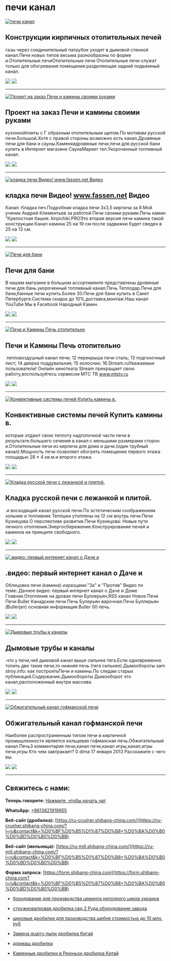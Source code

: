 # печи канал

<a href="https://swt.shibang-china.com/?l=ru&img&k=%D0%BF%D0%B5%D1%87%D0%B8+%D0%BA%D0%B0%D0%BD%D0%B0%D0%BB" target="_blank">![печи канал](http://static.shibang-china.com/all-800x300/882.jpg)</a>

## Конструкции кирпичных отопительных печей
газы через соединительный патрубок уходят в дымовой стенной канал.Печи новых типов весьма разнообразны по форме и.Отопительные печиОтопительные печи Отопительные печи служат только для обогревания помещения.разделяющая задний подъемный канал.


<a href="https://whatsapp.shibangsoft.com/WhatsApp.php" target="_blank" title="WhatsApp">![](http://static.shibang-china.com/icon/whatsapp.png)</a> <a href="https://swt.shibang-china.com/?l=ru&icon&k=%D0%BF%D0%B5%D1%87%D0%B8+%D0%BA%D0%B0%D0%BD%D0%B0%D0%BB" target="_blank">![](http://static.shibang-china.com/icon/chat-ru.png)</a>

---

<a href="https://swt.shibang-china.com/?l=ru&img&k=%D0%BF%D0%B5%D1%87%D0%B8+%D0%BA%D0%B0%D0%BD%D0%B0%D0%BB" target="_blank">![Проект на заказ Печи и камины своими руками](http://static.shibang-china.com/all-800x300/1407.jpg)</a>

## Проект на заказ Печи и камины своими руками
кухоннойплиты с Г образным отопительным щитом.По мотивам русской печи.Большой.Хотя с правой стороны возможно есть канал.Дровяные печи для бани и сауны.Каменкидровяные печи,печи для русской бани купить в Интернет магазине СаунаМаркет тел.Укороченный топливный канал.


<a href="https://whatsapp.shibangsoft.com/WhatsApp.php" target="_blank" title="WhatsApp">![](http://static.shibang-china.com/icon/whatsapp.png)</a> <a href="https://swt.shibang-china.com/?l=ru&icon&k=%D0%BF%D0%B5%D1%87%D0%B8+%D0%BA%D0%B0%D0%BD%D0%B0%D0%BB" target="_blank">![](http://static.shibang-china.com/icon/chat-ru.png)</a>

---

<a href="https://swt.shibang-china.com/?l=ru&img&k=%D0%BF%D0%B5%D1%87%D0%B8+%D0%BA%D0%B0%D0%BD%D0%B0%D0%BB" target="_blank">![кладка печи Видео! www.fassen.net Видео](http://static.shibang-china.com/all-800x300/69.jpg)</a>

## кладка печи Видео! www.fassen.net Видео
Канал: Кладка печ.Подробная кладка печи 3х3,5 кирпича за 9.Мой ученик Андрей Клементьев за работой Печи своими руками.Печь камин "Крепостная башня. kirpichiki.PROЭто вторая версия печи камина такой конструкции.Канал камина 25 на 19 см после задвижки будет сведен в 25 на 13 см.


<a href="https://whatsapp.shibangsoft.com/WhatsApp.php" target="_blank" title="WhatsApp">![](http://static.shibang-china.com/icon/whatsapp.png)</a> <a href="https://swt.shibang-china.com/?l=ru&icon&k=%D0%BF%D0%B5%D1%87%D0%B8+%D0%BA%D0%B0%D0%BD%D0%B0%D0%BB" target="_blank">![](http://static.shibang-china.com/icon/chat-ru.png)</a>

---

<a href="https://swt.shibang-china.com/?l=ru&img&k=%D0%BF%D0%B5%D1%87%D0%B8+%D0%BA%D0%B0%D0%BD%D0%B0%D0%BB" target="_blank">![Печи для бани](http://static.shibang-china.com/all-800x300/1391.jpg)</a>

## Печи для бани
В нашем магазине в большом ассортименте представлены дровяные печи для бань.укороченный топливный канал.Печь Теплодар.Печи для бани,банные печи купить.Более 30.Печи для бани купить в Санкт Петербурге.Система скидок до 10%,доставка,монтаж.Наш канал YouTube Мы в Facebook Народный Камин.


<a href="https://whatsapp.shibangsoft.com/WhatsApp.php" target="_blank" title="WhatsApp">![](http://static.shibang-china.com/icon/whatsapp.png)</a> <a href="https://swt.shibang-china.com/?l=ru&icon&k=%D0%BF%D0%B5%D1%87%D0%B8+%D0%BA%D0%B0%D0%BD%D0%B0%D0%BB" target="_blank">![](http://static.shibang-china.com/icon/chat-ru.png)</a>

---

<a href="https://swt.shibang-china.com/?l=ru&img&k=%D0%BF%D0%B5%D1%87%D0%B8+%D0%BA%D0%B0%D0%BD%D0%B0%D0%BB" target="_blank">![Печи и Камины Печь отопительно](http://static.shibang-china.com/all-800x300/790.jpg)</a>

## Печи и Камины Печь отопительно
.тепловоздушный канал печи; 12 перекрыша печи сталь; 13 подгоночный лист; 14 дверка поддувальная; 15 колосник; 16.Stream.ruУважаемые пользователи! Онлайн кинотеатр Stream прекращает свою работу,воспользуйтесь сервисом МТС ТВ www.mtstv.ru


<a href="https://whatsapp.shibangsoft.com/WhatsApp.php" target="_blank" title="WhatsApp">![](http://static.shibang-china.com/icon/whatsapp.png)</a> <a href="https://swt.shibang-china.com/?l=ru&icon&k=%D0%BF%D0%B5%D1%87%D0%B8+%D0%BA%D0%B0%D0%BD%D0%B0%D0%BB" target="_blank">![](http://static.shibang-china.com/icon/chat-ru.png)</a>

---

<a href="https://swt.shibang-china.com/?l=ru&img&k=%D0%BF%D0%B5%D1%87%D0%B8+%D0%BA%D0%B0%D0%BD%D0%B0%D0%BB" target="_blank">![Конвективные системы печей Купить камины в.](http://static.shibang-china.com/all-800x300/826.jpg)</a>

## Конвективные системы печей Купить камины в.
которые отдают свою теплоту надтопочной части печи в результате.большего сечения в канал с меньшими размерами сторон и.Отопительные печи из кирпича для дома и дачи.(один трубный канал).Мощность печи позволяет обогреть помещение первого этажа площадью 28 ± 4 кв.м.и второго этажа.


<a href="https://whatsapp.shibangsoft.com/WhatsApp.php" target="_blank" title="WhatsApp">![](http://static.shibang-china.com/icon/whatsapp.png)</a> <a href="https://swt.shibang-china.com/?l=ru&icon&k=%D0%BF%D0%B5%D1%87%D0%B8+%D0%BA%D0%B0%D0%BD%D0%B0%D0%BB" target="_blank">![](http://static.shibang-china.com/icon/chat-ru.png)</a>

---

<a href="https://swt.shibang-china.com/?l=ru&img&k=%D0%BF%D0%B5%D1%87%D0%B8+%D0%BA%D0%B0%D0%BD%D0%B0%D0%BB" target="_blank">![Кладка русской печи с лежанкой и плитой.](http://static.shibang-china.com/all-800x300/22.jpg)</a>

## Кладка русской печи с лежанкой и плитой.
.и восходящий канал русской печи.По эстетическим соображениям зольник и топливник Теплшки утоплены на 12 см внутрь печи.Печи Кузнецова О перспективе развития.Печи Кузнецова: Новые пути печного отопления.Энергосбережение.Конструирование печей и каминов на принципе свободного.


<a href="https://whatsapp.shibangsoft.com/WhatsApp.php" target="_blank" title="WhatsApp">![](http://static.shibang-china.com/icon/whatsapp.png)</a> <a href="https://swt.shibang-china.com/?l=ru&icon&k=%D0%BF%D0%B5%D1%87%D0%B8+%D0%BA%D0%B0%D0%BD%D0%B0%D0%BB" target="_blank">![](http://static.shibang-china.com/icon/chat-ru.png)</a>

---

<a href="https://swt.shibang-china.com/?l=ru&img&k=%D0%BF%D0%B5%D1%87%D0%B8+%D0%BA%D0%B0%D0%BD%D0%B0%D0%BB" target="_blank">![.видео: первый интернет канал о Даче и](http://static.shibang-china.com/all-800x300/775.jpg)</a>

## .видео: первый интернет канал о Даче и
Облицовка печи (камина) изразцами."За" и "Против" Видео по теме:.Дачное видео: первый интернет канал о Даче и Доме Главная.Отопление на дровах печи Буллерьян,RSS канал Новое Печи Печи Buller Канадские печи Печь Булерьян варочная.Печи Буллерьян (Bullerjan) основная информация Buller 00 печь.


<a href="https://whatsapp.shibangsoft.com/WhatsApp.php" target="_blank" title="WhatsApp">![](http://static.shibang-china.com/icon/whatsapp.png)</a> <a href="https://swt.shibang-china.com/?l=ru&icon&k=%D0%BF%D0%B5%D1%87%D0%B8+%D0%BA%D0%B0%D0%BD%D0%B0%D0%BB" target="_blank">![](http://static.shibang-china.com/icon/chat-ru.png)</a>

---

<a href="https://swt.shibang-china.com/?l=ru&img&k=%D0%BF%D0%B5%D1%87%D0%B8+%D0%BA%D0%B0%D0%BD%D0%B0%D0%BB" target="_blank">![Дымовые трубы и каналы](http://static.shibang-china.com/all-800x300/1187.jpg)</a>

## Дымовые трубы и каналы
.что у печи,чей дымовой канал выше сильнее тяга.Если одновременно топить две такие печи,то нижняя печь (тяга сильнее).Дымообороты sam stroy.info: как построитьПечи и камины.По следам старых публикаций.Содержание.Дымообороты Дымооборот это канал,расположенный внутри массива.


<a href="https://whatsapp.shibangsoft.com/WhatsApp.php" target="_blank" title="WhatsApp">![](http://static.shibang-china.com/icon/whatsapp.png)</a> <a href="https://swt.shibang-china.com/?l=ru&icon&k=%D0%BF%D0%B5%D1%87%D0%B8+%D0%BA%D0%B0%D0%BD%D0%B0%D0%BB" target="_blank">![](http://static.shibang-china.com/icon/chat-ru.png)</a>

---

<a href="https://swt.shibang-china.com/?l=ru&img&k=%D0%BF%D0%B5%D1%87%D0%B8+%D0%BA%D0%B0%D0%BD%D0%B0%D0%BB" target="_blank">![Обжигательный канал гофманской печи](http://static.shibang-china.com/all-800x300/426.jpg)</a>

## Обжигательный канал гофманской печи
Наиболее распространенным типом печи в кирпичной промышленности является кольцевая гофманская печь.Обжигательный канал.Печь3 комментария печи,канал печи,канал игры,канал,игры печи,игры Кто чем завтракает? 0 dima 17 января 2013 Расскажите с чего вы.


<a href="https://whatsapp.shibangsoft.com/WhatsApp.php" target="_blank" title="WhatsApp">![](http://static.shibang-china.com/icon/whatsapp.png)</a> <a href="https://swt.shibang-china.com/?l=ru&icon&k=%D0%BF%D0%B5%D1%87%D0%B8+%D0%BA%D0%B0%D0%BD%D0%B0%D0%BB" target="_blank">![](http://static.shibang-china.com/icon/chat-ru.png)</a>

---
## Свяжитесь с нами:

**Теперь говорите:** [Нажмите, чтобы начать чат](https://swt.shibang-china.com?l=ru&contact&k=%D0%BF%D0%B5%D1%87%D0%B8+%D0%BA%D0%B0%D0%BD%D0%B0%D0%BB)

**WhatsApp:**  [+8613621919955](https://whatsapp.shibangsoft.com/WhatsApp.php)

**Веб-сайт (дробилка):** [https://ru-crusher.shibang-china.com/](https://ru-crusher.shibang-china.com/?l=ru&contact&k=%D0%BF%D0%B5%D1%87%D0%B8+%D0%BA%D0%B0%D0%BD%D0%B0%D0%BB)

**Веб-сайт (мельница):** [https://ru-mill.shibang-china.com/](https://ru-mill.shibang-china.com/?l=ru&contact&k=%D0%BF%D0%B5%D1%87%D0%B8+%D0%BA%D0%B0%D0%BD%D0%B0%D0%BB)

**Форма запроса:** [https://form.shibang-china.com](https://form.shibang-china.com?l=ru&contact&k=%D0%BF%D0%B5%D1%87%D0%B8+%D0%BA%D0%B0%D0%BD%D0%B0%D0%BB)

* [борудование для производства цемента неполного цикла украина](../91/%D0%B1%D0%BE%D1%80%D1%83%D0%B4%D0%BE%D0%B2%D0%B0%D0%BD%D0%B8%D0%B5%20%D0%B4%D0%BB%D1%8F%20%D0%BF%D1%80%D0%BE%D0%B8%D0%B7%D0%B2%D0%BE%D0%B4%D1%81%D1%82%D0%B2%D0%B0%20%D1%86%D0%B5%D0%BC%D0%B5%D0%BD%D1%82%D0%B0%20%D0%BD%D0%B5%D0%BF%D0%BE%D0%BB%D0%BD%D0%BE%D0%B3%D0%BE%20%D1%86%D0%B8%D0%BA%D0%BB%D0%B0%20%D1%83%D0%BA%D1%80%D0%B0%D0%B8%D0%BD%D0%B0.md)

* [стружковалковая дробилка свд 2 Руда оборудование завода](../98/%D1%81%D1%82%D1%80%D1%83%D0%B6%D0%BA%D0%BE%D0%B2%D0%B0%D0%BB%D0%BA%D0%BE%D0%B2%D0%B0%D1%8F%20%D0%B4%D1%80%D0%BE%D0%B1%D0%B8%D0%BB%D0%BA%D0%B0%20%D1%81%D0%B2%D0%B4%202%20%D0%A0%D1%83%D0%B4%D0%B0%20%D0%BE%D0%B1%D0%BE%D1%80%D1%83%D0%B4%D0%BE%D0%B2%D0%B0%D0%BD%D0%B8%D0%B5%20%D0%B7%D0%B0%D0%B2%D0%BE%D0%B4%D0%B0.md)

* [щековые дробилки для производства щебня стоимостью до 10 млн. руб](../96/%D1%89%D0%B5%D0%BA%D0%BE%D0%B2%D1%8B%D0%B5%20%D0%B4%D1%80%D0%BE%D0%B1%D0%B8%D0%BB%D0%BA%D0%B8%20%D0%B4%D0%BB%D1%8F%20%D0%BF%D1%80%D0%BE%D0%B8%D0%B7%D0%B2%D0%BE%D0%B4%D1%81%D1%82%D0%B2%D0%B0%20%D1%89%D0%B5%D0%B1%D0%BD%D1%8F%20%D1%81%D1%82%D0%BE%D0%B8%D0%BC%D0%BE%D1%81%D1%82%D1%8C%D1%8E%20%D0%B4%D0%BE%2010%20%D0%BC%D0%BB%D0%BD.%20%D1%80%D1%83%D0%B1.md)

* [Замена quarry пыли дробилка Китай](../96/%D0%97%D0%B0%D0%BC%D0%B5%D0%BD%D0%B0%20quarry%20%D0%BF%D1%8B%D0%BB%D0%B8%20%D0%B4%D1%80%D0%BE%D0%B1%D0%B8%D0%BB%D0%BA%D0%B0%20%D0%9A%D0%B8%D1%82%D0%B0%D0%B9.md)

* [дормаш дробилка](../105/%D0%B4%D0%BE%D1%80%D0%BC%D0%B0%D1%88%20%D0%B4%D1%80%D0%BE%D0%B1%D0%B8%D0%BB%D0%BA%D0%B0.md)

* [Каменные дробилки в Реюньон дробилка Китай](../95/%D0%9A%D0%B0%D0%BC%D0%B5%D0%BD%D0%BD%D1%8B%D0%B5%20%D0%B4%D1%80%D0%BE%D0%B1%D0%B8%D0%BB%D0%BA%D0%B8%20%D0%B2%20%D0%A0%D0%B5%D1%8E%D0%BD%D1%8C%D0%BE%D0%BD%20%D0%B4%D1%80%D0%BE%D0%B1%D0%B8%D0%BB%D0%BA%D0%B0%20%D0%9A%D0%B8%D1%82%D0%B0%D0%B9.md)